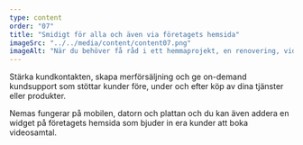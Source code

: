 ```yaml
---
type: content
order: "07"
title: "Smidigt för alla och även via företagets hemsida"
imageSrc: "../../media/content/content07.png"
imageAlt: "När du behöver få råd i ett hemmaprojekt, en renovering, vid montering, fix eller t.ex. målning."
---
```


Stärka kundkontakten, skapa merförsäljning och ge on-demand kundsupport som stöttar kunder före, under och efter köp av dina tjänster eller produkter.

Nemas fungerar på mobilen, datorn och plattan och du kan även addera en widget på företagets hemsida som bjuder in era kunder att boka videosamtal.
